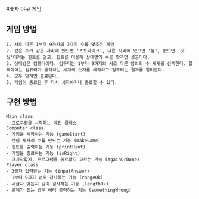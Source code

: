 #숫자 야구 게임

## 게임 방법
    1. 서로 다른 1부터 9까지의 3자리 수를 맞추는 게임
    2. 같은 수가 같은 자리에 있으면 '스트라이크', 다른 자리에 있으면 '볼', 없으면 '낫싱'이라는 힌트를 얻고, 힌트를 이용해 상대방의 수를 맞추면 성공이다.
    3. 상대방은 컴퓨터이다. 컴퓨터는 1부터 9까지의 서로 다른 임의의 수 세개를 선택한다. 플레이어는 컴퓨터가 생각하는 세개의 숫자를 예측하고 컴퓨터는 결과를 알려준다.
    4. 모두 맞히면 종료된다. 
    5. 게임이 종료된 후 다시 시작하거나 종료할 수 있다.

## 구현 방법
    Main class
    - 프로그램을 시작하는 메인 클래스
    Computer class
    - 게임을 시작하는 기능 (gameStart)
    - 랜덤 세자리 수를 만드는 기능 (makeGame)
    - 힌트를 출력하는 기능 (printHint)
    - 게임을 종료하는 기능 (isRight)
    - 재시작할지, 프로그램을 종료할지 고르는 기능 (AgainOrDone)
    Player class
    - 3글자 입력받는 기능 (inputAnswer)
    - 1부터 9까지 범위 검사하는 기능 (rangeOk)
    - 세글자 맞는지 길이 검사하는 기능 (lengthOk)
    - 문제가 있는 경우 에러 출력하는 기능 (somethingWrong)
    